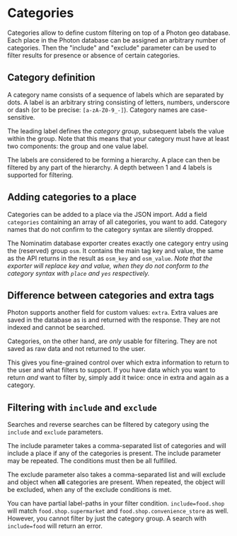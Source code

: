 # Categories

Categories allow to define custom filtering on top of a Photon geo database.
Each place in the Photon database can be assigned an arbitrary number of
categories. Then the "include" and "exclude" parameter can be used to filter
results for presence or absence of certain categories.

## Category definition

A category name consists of a sequence of labels which are separated by dots.
A label is an arbitrary string consisting of letters, numbers, underscore or
dash (or to be precise: `[a-zA-Z0-9_-]`). Category names are case-sensitive.

The leading label defines the _category group_, subsequent labels the value
within the group. Note that this means that your category must have at least
two components: the group and one value label.

The labels are considered to be forming a hierarchy. A
place can then be filtered by any part of the hierarchy. A depth between
1 and 4 labels is supported for filtering.

## Adding categories to a place

Categories can be added to a place via the JSON import. Add a field `categories`
containing an array of all categories, you want to add. Category names that
do not confirm to the category syntax are silently dropped.

The Nominatim database exporter creates exactly one category entry using
the (reserved) group `osm`. It contains the main tag key and value, the
same as the API returns in the result as `osm_key` and `osm_value`. _Note that
the exporter will replace key and value, when they do not conform to the
category syntax with `place` and `yes` respectively._

## Difference between categories and extra tags

Photon supports another field for custom values: `extra`. Extra values are
saved in the database as is and returned with the response. They are not
indexed and cannot be searched.

Categories, on the other hand, are _only_ usable for filtering. They are not
saved as raw data and not returned to the user.

This gives you fine-grained control over which extra information to return to
the user and what filters to support. If you have data which you want to return
_and_ want to filter by, simply add it twice: once in extra and again as a
category.

## Filtering with `include` and `exclude`

Searches and reverse searches can be filtered by category using the
`include` and `exclude` parameters.

The include parameter takes a comma-separated list of categories and will
include a place if any of the categories is present. The include parameter
may be repeated. The conditions must then be all fulfilled.

The exclude parameter also takes a comma-separated list and will exclude and
object when **all** categories are present. When repeated, the object will be
excluded, when any of the exclude conditions is met.

You can have partial label-paths in your filter condition. `include=food.shop`
will match `food.shop.supermarket` and `food.shop.convenience_store` as well.
However, you cannot filter by just the category group. A search with
`include=food` will return an error.
